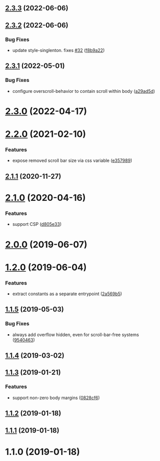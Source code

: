 ## [2.3.3](https://github.com/theKashey/react-remove-scroll-bar/compare/v2.3.2...v2.3.3) (2022-06-06)

## [2.3.2](https://github.com/theKashey/react-remove-scroll-bar/compare/v2.3.1...v2.3.2) (2022-06-06)

### Bug Fixes

- update style-singlenton. fixes [#32](https://github.com/theKashey/react-remove-scroll-bar/issues/32) ([f8b9a22](https://github.com/theKashey/react-remove-scroll-bar/commit/f8b9a22ae5ba8a0868caa15faf1a83ee06534f17))

## [2.3.1](https://github.com/theKashey/react-remove-scroll-bar/compare/v2.3.0...v2.3.1) (2022-05-01)

### Bug Fixes

- configure overscroll-behavior to contain scroll within body ([a29ad5d](https://github.com/theKashey/react-remove-scroll-bar/commit/a29ad5d237f9c696f430f18dbd4cc0ae0a37b617))

# [2.3.0](https://github.com/theKashey/react-remove-scroll-bar/compare/v2.2.0...v2.3.0) (2022-04-17)

# [2.2.0](https://github.com/theKashey/react-remove-scroll-bar/compare/v2.1.1...v2.2.0) (2021-02-10)

### Features

- expose removed scroll bar size via css variable ([e357989](https://github.com/theKashey/react-remove-scroll-bar/commit/e357989a92fb8acc83466f8371d0fa558f1a5492))

## [2.1.1](https://github.com/theKashey/react-remove-scroll-bar/compare/v2.1.0...v2.1.1) (2020-11-27)

# [2.1.0](https://github.com/theKashey/react-remove-scroll-bar/compare/v2.0.0...v2.1.0) (2020-04-16)

### Features

- support CSP ([d805e33](https://github.com/theKashey/react-remove-scroll-bar/commit/d805e332d8525a7b39bc19765f52ca89fb415dff))

# [2.0.0](https://github.com/theKashey/react-remove-scroll-bar/compare/v1.2.0...v2.0.0) (2019-06-07)

# [1.2.0](https://github.com/theKashey/react-remove-scroll-bar/compare/v1.1.5...v1.2.0) (2019-06-04)

### Features

- extract constants as a separate entrypoint ([2a569b5](https://github.com/theKashey/react-remove-scroll-bar/commit/2a569b50643c251604e360a1cb366aa5a68aedda))

## [1.1.5](https://github.com/theKashey/react-remove-scroll-bar/compare/v1.1.4...v1.1.5) (2019-05-03)

### Bug Fixes

- always add overflow hidden, even for scroll-bar-free systems ([9540463](https://github.com/theKashey/react-remove-scroll-bar/commit/95404631661026008772f2c43c298ff05971dd21))

## [1.1.4](https://github.com/theKashey/react-remove-scroll-bar/compare/v1.1.3...v1.1.4) (2019-03-02)

## [1.1.3](https://github.com/theKashey/react-remove-scroll-bar/compare/v1.1.2...v1.1.3) (2019-01-21)

### Features

- support non-zero body margins ([0828cf6](https://github.com/theKashey/react-remove-scroll-bar/commit/0828cf6d4fcbe142c7b487b941768db64f7b4508))

## [1.1.2](https://github.com/theKashey/react-remove-scroll-bar/compare/v1.1.1...v1.1.2) (2019-01-18)

## [1.1.1](https://github.com/theKashey/react-remove-scroll-bar/compare/v1.1.0...v1.1.1) (2019-01-18)

# 1.1.0 (2019-01-18)
